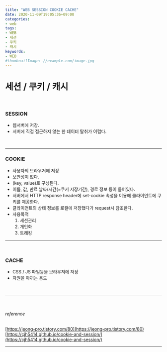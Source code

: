 ```yaml
---
title: "WEB SESSION COOKIE CACHE"
date: 2020-11-09T19:05:36+09:00
categories:
- web
tags:
- WEB
- 세션
- 쿠키
- 캐시
keywords:
- WEB
#thumbnailImage: //example.com/image.jpg
---
```


<!--more-->
# 세션 / 쿠키 / 캐시

&nbsp;


### SESSION
- 웹서버에 저장.
- 서버에 직접 접근하지 않는 한 데이터 탈취가 어렵다.

&nbsp;

-----

###  COOKIE
- 사용자의 브라우저에 저장
- 보안성이 없다.
- (key, value)로 구성된다.
- 이름, 값, 만료 날짜/시간(=쿠키 저장기간), 경로 정보 등이 들어있다.
- 서버에서 HTTP response header에 set-cookie 속성을 이용해 클라이언트에 쿠키를 제공한다.
- 클라이언트의 상태 정보를 로컬에 저장했다가 request시 참조한다.
- 사용목적
  1. 세션관리
  2. 개인화
  3. 트래킹

-----

&nbsp;


###  CACHE
- CSS / JS 파일등을 브라우저에 저장 
- 자원을 아끼는 용도


&nbsp;

-----

&nbsp;

###### reference
[https://jeong-pro.tistory.com/80](https://jeong-pro.tistory.com/80)
[https://cjh5414.github.io/cookie-and-session/](https://cjh5414.github.io/cookie-and-session/)

-----